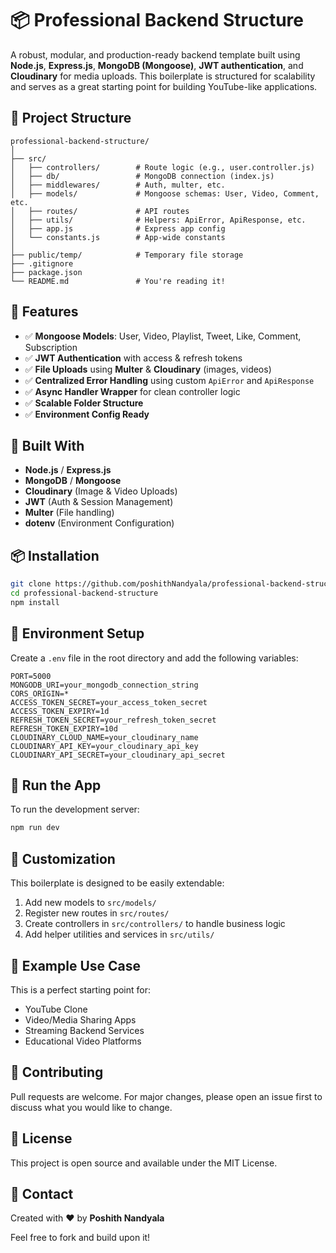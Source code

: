 # 📦 Professional Backend Structure

A robust, modular, and production-ready backend template built using **Node.js**, **Express.js**, **MongoDB (Mongoose)**, **JWT authentication**, and **Cloudinary** for media uploads. This boilerplate is structured for scalability and serves as a great starting point for building YouTube-like applications.

## 📁 Project Structure

```
professional-backend-structure/
│
├── src/
│   ├── controllers/        # Route logic (e.g., user.controller.js)
│   ├── db/                 # MongoDB connection (index.js)
│   ├── middlewares/        # Auth, multer, etc.
│   ├── models/             # Mongoose schemas: User, Video, Comment, etc.
│   ├── routes/             # API routes
│   ├── utils/              # Helpers: ApiError, ApiResponse, etc.
│   ├── app.js              # Express app config
│   └── constants.js        # App-wide constants
│
├── public/temp/            # Temporary file storage
├── .gitignore
├── package.json
└── README.md               # You're reading it!
```

## 🚀 Features

* ✅ **Mongoose Models**: User, Video, Playlist, Tweet, Like, Comment, Subscription
* ✅ **JWT Authentication** with access & refresh tokens
* ✅ **File Uploads** using **Multer** & **Cloudinary** (images, videos)
* ✅ **Centralized Error Handling** using custom `ApiError` and `ApiResponse`
* ✅ **Async Handler Wrapper** for clean controller logic
* ✅ **Scalable Folder Structure**
* ✅ **Environment Config Ready**

## 🧱 Built With

* **Node.js** / **Express.js**
* **MongoDB** / **Mongoose**
* **Cloudinary** (Image & Video Uploads)
* **JWT** (Auth & Session Management)
* **Multer** (File handling)
* **dotenv** (Environment Configuration)

## 📦 Installation

```bash
git clone https://github.com/poshithNandyala/professional-backend-structure.git
cd professional-backend-structure
npm install
```

## 🔐 Environment Setup

Create a `.env` file in the root directory and add the following variables:

```env
PORT=5000
MONGODB_URI=your_mongodb_connection_string
CORS_ORIGIN=*
ACCESS_TOKEN_SECRET=your_access_token_secret
ACCESS_TOKEN_EXPIRY=1d
REFRESH_TOKEN_SECRET=your_refresh_token_secret
REFRESH_TOKEN_EXPIRY=10d
CLOUDINARY_CLOUD_NAME=your_cloudinary_name
CLOUDINARY_API_KEY=your_cloudinary_api_key
CLOUDINARY_API_SECRET=your_cloudinary_api_secret
```

## 🧪 Run the App

To run the development server:

```bash
npm run dev
```

## 🧩 Customization

This boilerplate is designed to be easily extendable:

1. Add new models to `src/models/`
2. Register new routes in `src/routes/`
3. Create controllers in `src/controllers/` to handle business logic
4. Add helper utilities and services in `src/utils/`

## 📸 Example Use Case

This is a perfect starting point for:

* YouTube Clone
* Video/Media Sharing Apps
* Streaming Backend Services
* Educational Video Platforms

## 🤝 Contributing

Pull requests are welcome. For major changes, please open an issue first to discuss what you would like to change.

## 📄 License

This project is open source and available under the MIT License.

## 💬 Contact

Created with ❤️ by **Poshith Nandyala**

Feel free to fork and build upon it!

